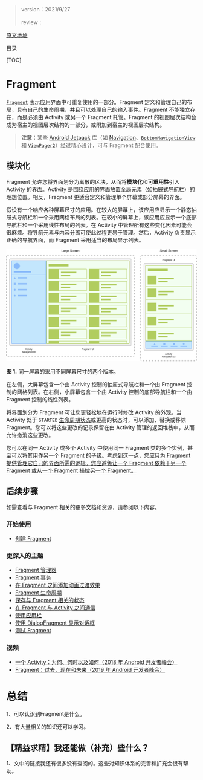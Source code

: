 > version：2021/9/27
>
> review：

[原文地址](https://developer.android.google.cn/guide/fragments#videos)

目录

[TOC]



# Fragment

[`Fragment`](https://developer.android.google.cn/reference/androidx/fragment/app/Fragment) 表示应用界面中可重复使用的一部分。Fragment 定义和管理自己的布局，具有自己的生命周期，并且可以处理自己的输入事件。Fragment 不能独立存在，而是必须由 Activity 或另一个 Fragment 托管。Fragment 的视图层次结构会成为宿主的视图层次结构的一部分，或附加到宿主的视图层次结构。

> **注意**：某些 [Android Jetpack](https://developer.android.google.cn/jetpack/androidx/versions) 库（如 [Navigation](https://developer.android.google.cn/guide/navigation)、[`BottomNavigationView`](https://developer.android.google.cn/reference/com/google/android/material/bottomnavigation/BottomNavigationView) 和 [`ViewPager2`](https://developer.android.google.cn/jetpack/androidx/releases/viewpager2)）经过精心设计，可与 Fragment 配合使用。

## 模块化

Fragment 允许您将界面划分为离散的区块，从而将**模块化**和**可重用性**引入 Activity 的界面。Activity 是围绕应用的界面放置全局元素（如抽屉式导航栏）的理想位置。相反，Fragment 更适合定义和管理单个屏幕或部分屏幕的界面。

假设有一个响应各种屏幕尺寸的应用。在较大的屏幕上，该应用应显示一个静态抽屉式导航栏和一个采用网格布局的列表。在较小的屏幕上，该应用应显示一个底部导航栏和一个采用线性布局的列表。在 Activity 中管理所有这些变化因素可能会很麻烦。将导航元素与内容分离可使此过程更易于管理。然后，Activity 负责显示正确的导航界面，而 Fragment 采用适当的布局显示列表。

![同一屏幕的采用不同屏幕尺寸的两个版本。](images/fragment-screen-sizes.png)

**图 1.** 同一屏幕的采用不同屏幕尺寸的两个版本。

在左侧，大屏幕包含一个由 Activity 控制的抽屉式导航栏和一个由 Fragment 控制的网格列表。在右侧，小屏幕包含一个由 Activity 控制的底部导航栏和一个由 Fragment 控制的线性列表。

将界面划分为 Fragment 可让您更轻松地在运行时修改 Activity 的外观。当 Activity 处于 `STARTED` [生命周期状态](https://developer.android.google.cn/guide/components/activities/activity-lifecycle)或更高的状态时，可以添加、替换或移除 Fragment。您可以将这些更改的记录保留在由 Activity 管理的返回堆栈中，从而允许撤消这些更改。

您可以在同一 Activity 或多个 Activity 中使用同一 Fragment 类的多个实例，甚至可以将其用作另一个 Fragment 的子级。考虑到这一点，<u>您应只为 Fragment 提供管理它自己的界面所需的逻辑。您应避免让一个 Fragment 依赖于另一个 Fragment 或从一个 Fragment 操控另一个 Fragment。</u>

## 后续步骤

如需查看与 Fragment 相关的更多文档和资源，请参阅以下内容。

### 开始使用

- [创建 Fragment](https://developer.android.google.cn/guide/fragments/create)

### 更深入的主题

- [Fragment 管理器](https://developer.android.google.cn/guide/fragments/fragmentmanager)
- [Fragment 事务](https://developer.android.google.cn/guide/fragments/transactions)
- [在 Fragment 之间添加动画过渡效果](https://developer.android.google.cn/guide/fragments/animate)
- [Fragment 生命周期](https://developer.android.google.cn/guide/fragments/lifecycle)
- [保存与 Fragment 相关的状态](https://developer.android.google.cn/guide/fragments/saving-state)
- [在 Fragment 与 Activity 之间通信](https://developer.android.google.cn/guide/fragments/communicate)
- [使用应用栏](https://developer.android.google.cn/guide/fragments/appbar)
- [使用 DialogFragment 显示对话框](https://developer.android.google.cn/guide/fragments/dialogs)
- [测试 Fragment](https://developer.android.google.cn/guide/fragments/test)

### 视频

- [一个 Activity：为何、何时以及如何（2018 年 Android 开发者峰会）](https://www.youtube.com/watch?v=2k8x8V77CrU)
- [Fragment：过去、现在和未来（2019 年 Android 开发者峰会）](https://www.youtube.com/watch?v=RS1IACnZLy4)





# 总结

1、可以认识到Fragment是什么。

2、有大量相关的知识还可以学习。



## 【精益求精】我还能做（补充）些什么？

1、文中的链接我还有很多没有查阅的。这些对知识体系的完善和扩充会很有帮助。